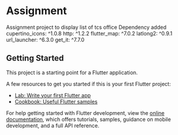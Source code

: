 # Assignment

Assignment project to display list of tcs office
Dependency added 
cupertino_icons: ^1.0.8
http: ^1.2.2
flutter_map: ^7.0.2
latlong2: ^0.9.1
url_launcher: ^6.3.0
get_it: ^7.7.0

## Getting Started

This project is a starting point for a Flutter application.

A few resources to get you started if this is your first Flutter project:

- [Lab: Write your first Flutter app](https://docs.flutter.dev/get-started/codelab)
- [Cookbook: Useful Flutter samples](https://docs.flutter.dev/cookbook)

For help getting started with Flutter development, view the
[online documentation](https://docs.flutter.dev/), which offers tutorials,
samples, guidance on mobile development, and a full API reference.
